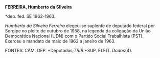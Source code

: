 **FERREIRA, Humberto da Silveira**

\*dep. fed. SE 1962-1963.

*Humberto da Silveira Ferreira* elegeu-se suplente de deputado federal
por Sergipe no pleito de outubro de 1958, na legenda da coligação da
União Democrática Nacional (UDN) com o Partido Social Trabalhista (PST).
Exerceu o mandato de maio de 1962 a janeiro de 1963.

FONTES: CÂM. DEP. *Deputados;*TRIB*.*SUP. ELEIT. *Dados*(4).

 
